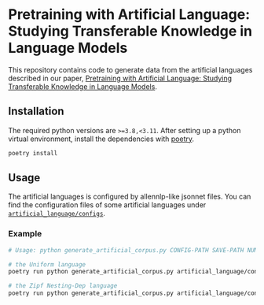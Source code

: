 # Pretraining with Artificial Language: Studying Transferable Knowledge in Language Models

This repository contains code to generate data from the artificial languages described in our paper, [Pretraining with Artificial Language: Studying Transferable Knowledge in Language Models](https://arxiv.org/abs/2203.10326).

## Installation
The required python versions are `>=3.8,<3.11`.
After setting up a python virtual environment, install the dependencies with [poetry](https://python-poetry.org/).

```bash
poetry install
```

## Usage
The artificial languages is configured by allennlp-like jsonnet files.
You can find the configuration files of some artificial languages under [`artificial_language/configs`](artificial_language/configs).

### Example
```bash
# Usage: python generate_artificial_corpus.py CONFIG-PATH SAVE-PATH NUM-SENTENCES

# the Uniform language
poetry run python generate_artificial_corpus.py artificial_language/configs/no_structure_uniform.jsonnet data/uniform.txt 10000

# the Zipf Nesting-Dep language
poetry run python generate_artificial_corpus.py artificial_language/configs/dependency_nesting_zipf.jsonnet data/dependency_nesting_zipf.txt 10000
```